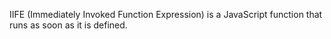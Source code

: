 IIFE (Immediately Invoked Function Expression) is a JavaScript function that runs as soon as it is defined.